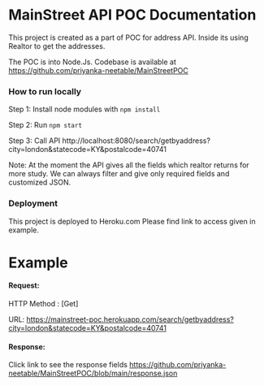 # MainStreet API POC Documentation #
This project is created as a part of POC for address API. Inside its using Realtor to get the addresses.

The POC is into Node.Js. Codebase is available at https://github.com/priyanka-neetable/MainStreetPOC

### How to run locally ###

Step 1: Install node modules with `npm install`

Step 2: Run `npm start`

Step 3: Call API http://localhost:8080/search/getbyaddress?city=london&statecode=KY&postalcode=40741

Note: At the moment the API gives all the fields which realtor returns for more study. We can always filter and give only required fields and customized JSON.

### Deployment ###

This project is deployed to Heroku.com Please find link to access given in example.

# Example #

#### Request:

HTTP Method : [Get]

URL: https://mainstreet-poc.herokuapp.com/search/getbyaddress?city=london&statecode=KY&postalcode=40741

#### Response:

Click link to see the response fields https://github.com/priyanka-neetable/MainStreetPOC/blob/main/response.json